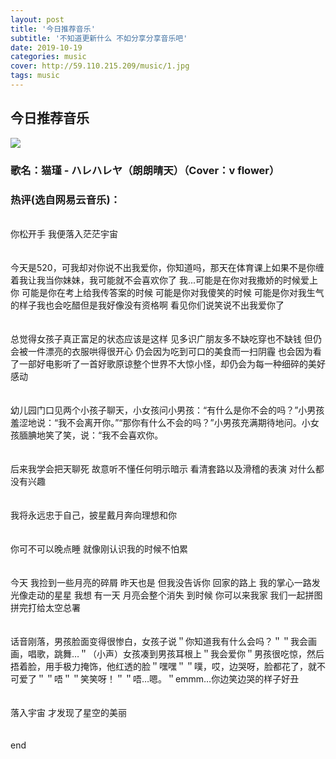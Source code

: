 ```yaml
---
layout: post
title: '今日推荐音乐'
subtitle: '不知道更新什么 不如分享分享音乐吧'
date: 2019-10-19
categories: music
cover: http://59.110.215.209/music/1.jpg
tags: music
---
```


## 今日推荐音乐

![](http://59.110.215.209/music/1.jpg)

### **歌名：猫瑾 - ハレハレヤ（朗朗晴天）（Cover：v flower）**

### 热评(选自网易云音乐)：
<br>
你松开手 我便落入茫茫宇宙
<br><br><br>
今天是520，可我却对你说不出我爱你，你知道吗，那天在体育课上如果不是你缠着我让我当你妹妹，我可能就不会喜欢你了 我...可能是在你对我撒娇的时候爱上你 可能是你在考上给我传答案的时候 可能是你对我傻笑的时候 可能是你对我生气的样子我也会吃醋但是我好像没有资格啊 看见你们说笑说不出我爱你了
<br><br><br>
总觉得女孩子真正富足的状态应该是这样 见多识广朋友多不缺吃穿也不缺钱 但仍会被一件漂亮的衣服哄得很开心 仍会因为吃到可口的美食而一扫阴霾 也会因为看了一部好电影听了一首好歌原谅整个世界不大惊小怪，却仍会为每一种细碎的美好感动
<br><br><br>
幼儿园门口见两个小孩子聊天，小女孩问小男孩：“有什么是你不会的吗？”小男孩羞涩地说：“我不会离开你。”“那你有什么不会的吗？”小男孩充满期待地问。小女孩腼腆地笑了笑，说：“我不会喜欢你。
<br><br><br>
后来我学会把天聊死 故意听不懂任何明示暗示 看清套路以及滑稽的表演 对什么都没有兴趣
<br><br><br>
我将永远忠于自己，披星戴月奔向理想和你
<br><br><br>
你可不可以晚点睡 就像刚认识我的时候不怕累
<br><br><br>
今天 我捡到一些月亮的碎屑 昨天也是 但我没告诉你 回家的路上 我的掌心一路发光像走动的星星 我想 有一天 月亮会整个消失 到时候 你可以来我家 我们一起拼图 拼完打给太空总署
<br><br><br>
话音刚落，男孩脸面变得很惨白，女孩子说＂你知道我有什么会吗？＂＂我会画画，唱歌，跳舞…＂（小声）女孩凑到男孩耳根上＂我会爱你＂男孩很吃惊，然后捂着脸，用手极力掩饰，他红透的脸＂嘿嘿＂＂噗，哎，边哭呀，脸都花了，就不可爱了＂＂唔＂＂笑笑呀！＂＂唔…嗯。＂emmm…你边笑边哭的样子好丑
<br><br><br>
落入宇宙 才发现了星空的美丽
<br><br><br>
end
<br><br>
<audio  src="https://music.163.com/song/media/outer/url?id=1365914380.mp3" autoplay="autoplay" loop="loop" id="bgAudio"></audio>